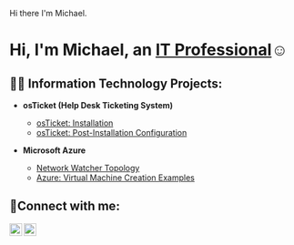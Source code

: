 Hi there I'm Michael.
<h1>Hi, I'm Michael, an <a href="www.linkedin.com/in/michael-l-211413265
">IT Professional</a>☺</h1>

<h2>👨‍💻 Information Technology Projects:</h2>

- <b>osTicket (Help Desk Ticketing System)</b>
  - [osTicket: Installation](https://github.com/)
  - [osTicket: Post-Installation Configuration](https://github.com/)
  
- <b>Microsoft Azure</b>
  - [Network Watcher Topology](https://github.com/)
  - [Azure: Virtual Machine Creation Examples](https://github.com/)

<h2>🤳Connect with me:</h2>

[<img align="left" alt="Michael | LinkedIn" width="22px" src="https://cdn.jsdelivr.net/npm/simple-icons@v3/icons/linkedin.svg" />][linkedin]
[<img align="center" alt="Michael | Youtube" width="22px" src="https://cdn.jsdelivr.net/npm/simple-icons@v3/icons/youtube.svg" />][youtube]

[linkedin]: https://linkedin.com/in/michael-l-211413265
[Youtube]: http://youtube.com/@mike-km2sg
